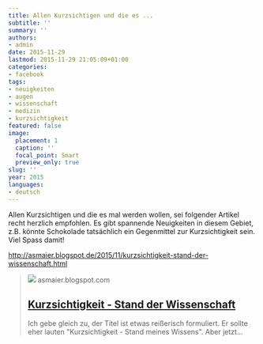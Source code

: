 ```yaml
---
title: Allen Kurzsichtigen und die es ...
subtitle: ''
summary: ''
authors:
- admin
date: 2015-11-29
lastmod: 2015-11-29 21:05:09+01:00
categories:
- facebook
tags:
- neuigkeiten
- augen
- wissenschaft
- medizin
- kurzsichtigkeit
featured: false
image:
  placement: 1
  caption: ''
  focal_point: Smart
  preview_only: true
slug: ''
year: 2015
languages:
- deutsch
---
```


Allen Kurzsichtigen und die es mal werden wollen, sei folgender Artikel recht herzlich empfohlen. Es gibt spannende Neuigkeiten in diesem Gebiet, z.B. könnte Schokolade tatsächlich ein Gegenmittel zur Kurzsichtigkeit sein. Viel Spass damit!

http://asmaier.blogspot.de/2015/11/kurzsichtigkeit-stand-der-wissenschaft.html
> [![](http://asmaier.blogspot.com//www.blogger.com/img/blogger_logo_round_35.png)](http://asmaier.blogspot.de/2015/11/kurzsichtigkeit-stand-der-wissenschaft.html)
> asmaier.blogspot.com
> ## [Kurzsichtigkeit - Stand der Wissenschaft](http://asmaier.blogspot.de/2015/11/kurzsichtigkeit-stand-der-wissenschaft.html)
>
>   Ich gebe gleich zu, der Titel ist etwas reißerisch formuliert. Er sollte eher lauten "Kurzsichtigkeit - Stand meines Wissens". Aber jetzt...